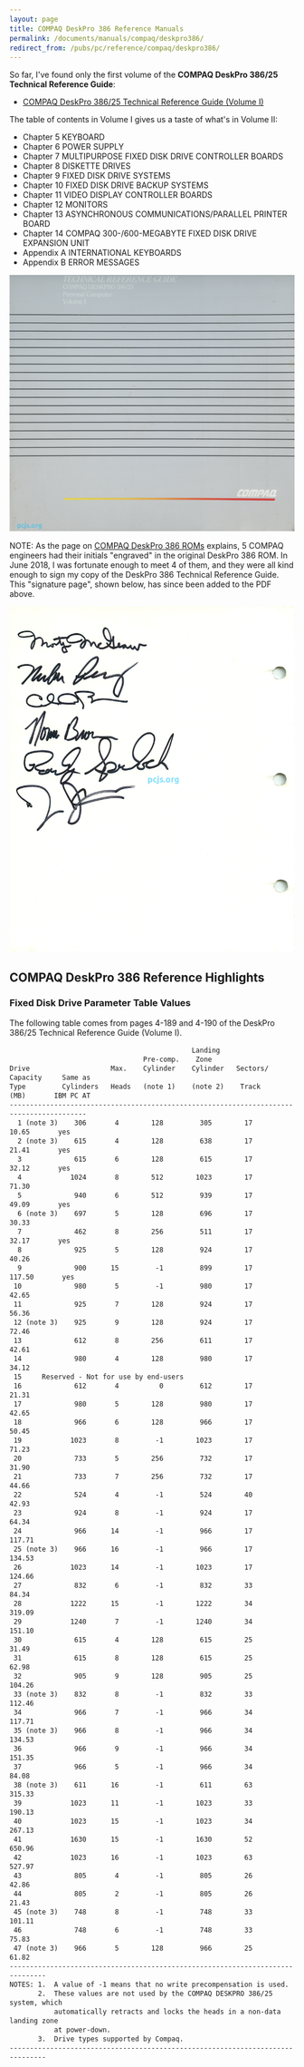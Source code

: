 ```yaml
---
layout: page
title: COMPAQ DeskPro 386 Reference Manuals
permalink: /documents/manuals/compaq/deskpro386/
redirect_from: /pubs/pc/reference/compaq/deskpro386/
---
```


So far, I've found only the first volume of the **COMPAQ DeskPro 386/25 Technical Reference Guide**:

* [COMPAQ DeskPro 386/25 Technical Reference Guide (Volume I)](https://1drv.ms/b/s!ArcO_mFRe1Z9gq5BThwmEpfyp0EBdA)

The table of contents in Volume I gives us a taste of what's in Volume II:

- Chapter 5 KEYBOARD
- Chapter 6 POWER SUPPLY
- Chapter 7 MULTIPURPOSE FIXED DISK DRIVE CONTROLLER BOARDS
- Chapter 8 DISKETTE DRIVES
- Chapter 9 FIXED DISK DRIVE SYSTEMS
- Chapter 10 FIXED DISK DRIVE BACKUP SYSTEMS
- Chapter 11 VIDEO DISPLAY CONTROLLER BOARDS
- Chapter 12 MONITORS
- Chapter 13 ASYNCHRONOUS COMMUNICATIONS/PARALLEL PRINTER BOARD
- Chapter 14 COMPAQ 300-/600-MEGABYTE FIXED DISK DRIVE EXPANSION UNIT
- Appendix A INTERNATIONAL KEYBOARDS
- Appendix B ERROR MESSAGES 

[![COMPAQ DeskPro 386/25 Technical Reference Guide (Volume I)](COMPAQ_DeskPro_386-25_Technical_Reference_Guide-Vol1-1988-08.png)](https://1drv.ms/b/s!ArcO_mFRe1Z9gq5BThwmEpfyp0EBdA)

NOTE: As the page on [COMPAQ DeskPro 386 ROMs](/machines/pcx86/compaq/deskpro386/rom/#authors-of-the-compaq-deskpro-386-rom)
explains, 5 COMPAQ engineers had their initials "engraved" in the original DeskPro 386 ROM.  In June 2018, I was
fortunate enough to meet 4 of them, and they were all kind enough to sign my copy of the DeskPro 386 Technical Reference
Guide.  This "signature page", shown below, has since been added to the PDF above.

![COMPAQ DeskPro 386-25 Technical Reference Guide - Volume 1 - 1988-08 - Signatures](COMPAQ_DeskPro_386-25_Technical_Reference_Guide-Vol1-1988-08-Signatures.png)

COMPAQ DeskPro 386 Reference Highlights
---------------------------------------

### Fixed Disk Drive Parameter Table Values

The following table comes from pages 4-189 and 4-190 of the DeskPro 386/25 Technical Reference Guide (Volume I).

                                                 Landing
                                     Pre-comp.    Zone
    Drive                    Max.    Cylinder    Cylinder   Sectors/   Capacity     Same as
    Type         Cylinders   Heads   (note 1)    (note 2)    Track       (MB)       IBM PC AT
    -----------------------------------------------------------------------------------------
      1 (note 3)    306       4        128         305        17        10.65       yes
      2 (note 3)    615       4        128         638        17        21.41       yes
      3             615       6        128         615        17        32.12       yes
      4            1024       8        512        1023        17        71.30
      5             940       6        512         939        17        49.09       yes
      6 (note 3)    697       5        128         696        17        30.33
      7             462       8        256         511        17        32.17       yes
      8             925       5        128         924        17        40.26
      9             900      15         -1         899        17       117.50       yes
     10             980       5         -1         980        17        42.65
     11             925       7        128         924        17        56.36
     12 (note 3)    925       9        128         924        17        72.46
     13             612       8        256         611        17        42.61
     14             980       4        128         980        17        34.12
     15     Reserved - Not for use by end-users
     16             612       4          0         612        17        21.31
     17             980       5        128         980        17        42.65
     18             966       6        128         966        17        50.45
     19            1023       8         -1        1023        17        71.23
     20             733       5        256         732        17        31.90
     21             733       7        256         732        17        44.66
     22             524       4         -1         524        40        42.93
     23             924       8         -1         924        17        64.34
     24             966      14         -1         966        17       117.71
     25 (note 3)    966      16         -1         966        17       134.53
     26            1023      14         -1        1023        17       124.66
     27             832       6         -1         832        33        84.34
     28            1222      15         -1        1222        34       319.09
     29            1240       7         -1        1240        34       151.10
     30             615       4        128         615        25        31.49
     31             615       8        128         615        25        62.98
     32             905       9        128         905        25       104.26
     33 (note 3)    832       8         -1         832        33       112.46
     34             966       7         -1         966        34       117.71
     35 (note 3)    966       8         -1         966        34       134.53
     36             966       9         -1         966        34       151.35
     37             966       5         -1         966        34        84.08
     38 (note 3)    611      16         -1         611        63       315.33
     39            1023      11         -1        1023        33       190.13
     40            1023      15         -1        1023        34       267.13
     41            1630      15         -1        1630        52       650.96
     42            1023      16         -1        1023        63       527.97
     43             805       4         -1         805        26        42.86
     44             805       2         -1         805        26        21.43
     45 (note 3)    748       8         -1         748        33       101.11
     46             748       6         -1         748        33        75.83
     47 (note 3)    966       5        128         966        25        61.82
    -------------------------------------------------------------------------------
    NOTES: 1.  A value of -1 means that no write precompensation is used.
           2.  These values are not used by the COMPAQ DESKPRO 386/25 system, which
               automatically retracts and locks the heads in a non-data landing zone
               at power-down.
           3.  Drive types supported by Compaq.
    -------------------------------------------------------------------------------
